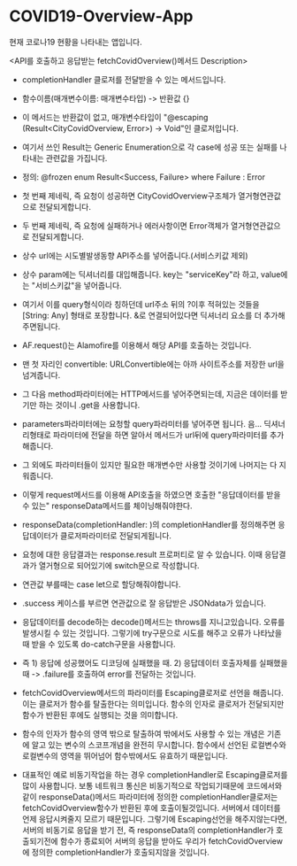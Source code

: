 # COVID19-Overview-App
현재 코로나19 현황을 나타내는 앱입니다.

<API를 호출하고 응답받는 fetchCovidOverview()메서드 Description>

- completionHandler 클로저를 전달받을 수 있는 메서드입니다.

- 함수이름(매개변수이름: 매개변수타입) -> 반환값 {}

- 이 메서드는 반환값이 없고, 매개변수타입이 "@escaping (Result<CityCovidOverview, Error>) -> Void"인 클로저입니다.

- 여기서 쓰인 Result는 Generic Enumeration으로 각 case에 성공 또는 실패를 나타내는 관련값을 가집니다.

- 정의: @frozen enum Result<Success, Failure> where Failure : Error

- 첫 번째 제네릭, 즉 요청이 성공하면 CityCovidOverview구조체가 열거형연관값으로 전달되게합니다.

- 두 번째 제네릭, 즉 요청에 실패하거나 에러사항이면 Error객체가 열거형연관값으로 전달되게합니다.

- 상수 url에는 시도별발생동향 API주소를 넣어줍니다.(서비스키값 제외)

- 상수 param에는 딕셔너리를 대입해줍니다. key는 "serviceKey"라 하고, value에는 "서비스키값"을 넣어줍니다.

- 여기서 이를 query형식이라 칭하던데 url주소 뒤의 ?이후 적혀있는 것들을 [String: Any] 형태로 포장합니다. &로 연결되어있다면 딕셔너리 요소를 더 추가해주면됩니다.

- AF.request()는 Alamofire를 이용해서 해당 API를 호출하는 것입니다.

- 맨 첫 자리인 convertible: URLConvertible에는 아까 사이트주소를 저장한 url을 넘겨줍니다.

- 그 다음 method파라미터에는 HTTP메서드를 넣어주면되는데, 지금은 데이터를 받기만 하는 것이니 .get을 사용합니다.

- parameters파라미터에는 요청할 query파라미터를 넣어주면 됩니다. 음... 딕셔너리형태로 파라미터에 전달을 하면 알아서 메서드가  url뒤에 query파라미터를 추가해줍니다.

- 그 외에도 파라미터들이 있지만 필요한 매개변수만 사용할 것이기에 나머지는 다 지워줍니다.

- 이렇게 request메서드를 이용해 API호출을 하였으면 호출한 "응답데이터를 받을 수 있는" responseData메서드를 체이닝해줘야한다.

- responseData(completionHandler: )의 completionHandler를 정의해주면 응답데이터가 클로저파라미터로 전달되게됩니다.

- 요청에 대한 응답결과는 response.result 프로퍼티로 알 수 있습니다. 이때 응답결과가 열거형으로 되어있기에 switch문으로 작성합니다.

- 연관값 부를때는 case let으로 할당해줘야합니다.

- .success 케이스를 부르면 연관값으로 잘 응답받은 JSONdata가 있습니다.

- 응답데이터를 decode하는 decode()메서드는 throws를 지니고있습니다. 오류를 발생시킬 수 있는 것입니다. 그렇기에 try구문으로 시도를 해주고 오류가 나타났을 때 받을 수 있도록 do-catch구문을 사용합니다.

- 즉 1) 응답에 성공했어도 디코딩에 실패했을 때. 2) 응답데이터 호출자체를 실패했을 때 -> .failure를 호출하여 error를 전달하는 것입니다.

- fetchCovidOverview메서드의 파라미터를 Escaping클로저로 선언을 해줍니다. 이는 클로저가 함수를 탈출한다는 의미입니다. 함수의 인자로 클로저가 전달되지만 함수가 반환된 후에도 실행되는 것을 의미합니다.

- 함수의 인자가 함수의 영역 밖으로 탈출하여 밖에서도 사용할 수 있는 개념은 기존에 알고 있는 변수의 스코프개념을 완전히 무시합니다. 함수에서 선언된 로컬변수와 로컬변수의 영역을 뛰어넘어 함수밖에서도 유효하기 때문입니다.

- 대표적인 예로 비동기작업을 하는 경우 completionHandler로 Escaping클로저를 많이 사용합니다. 보통 네트워크 통신은 비동기적으로 작업되기때문에 코드에서와같이 responseData()메서드 파라미터에 정의한 
completionHandler클로저는 fetchCovidOverview함수가 반환된 후에 호출이될것입니다. 
서버에서 데이터를 언제 응답시켜줄지 모르기 때문입니다. 그렇기에 Escaping선언을 해주지않는다면, 서버의 비동기로 응답을 받기 전, 즉 responseData의 completionHandler가 호출되기전에 함수가 종료되어 
서버의 응답을 받아도 우리가 fetchCovidOverview에 정의한 completionHandler가 호출되지않을 것입니다.
